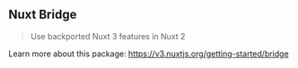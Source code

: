 ## Nuxt Bridge

> Use backported Nuxt 3 features in Nuxt 2

Learn more about this package: https://v3.nuxtjs.org/getting-started/bridge
